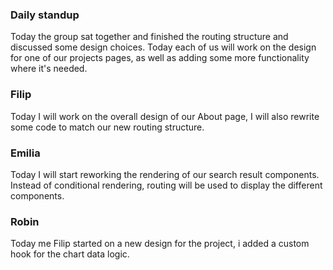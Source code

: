 ### Daily standup

Today the group sat together and finished the routing structure and discussed some design choices.
Today each of us will work on the design for one of our projects pages, as well as adding some more functionality where it's needed.

### Filip

Today I will work on the overall design of our About page, I will also rewrite some code to match our new routing structure.

### Emilia

Today I will start reworking the rendering of our search result components. Instead of conditional rendering, routing will be used to display the different components.

### Robin

Today me Filip started on a new design for the project, i added a custom hook for the chart data logic.